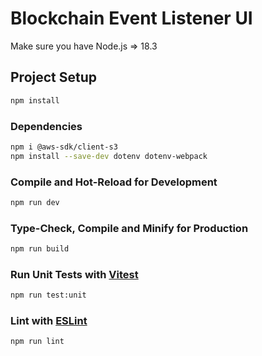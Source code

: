 # Blockchain Event Listener UI

 Make sure you have Node.js => 18.3


## Project Setup

```sh
npm install
```

### Dependencies

```sh
npm i @aws-sdk/client-s3
npm install --save-dev dotenv dotenv-webpack
```
### Compile and Hot-Reload for Development

```sh
npm run dev
```

### Type-Check, Compile and Minify for Production

```sh
npm run build
```

### Run Unit Tests with [Vitest](https://vitest.dev/)

```sh
npm run test:unit
```

### Lint with [ESLint](https://eslint.org/)

```sh
npm run lint
```
